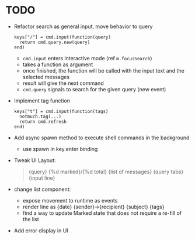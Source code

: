 # TODO

- Refactor search as general input, move behavior to query

      keys["/"] = cmd.input(function(query)
        return cmd.query.new(query)
      end)

  - `cmd.input` enters interactive mode (ref `m.focusSearch`)
  - takes a function as argument
  - once finished, the function will be called with the input text and the selected messages
  - result will give the next command
  - `cmd.query` signals to search for the given query (new event)

- Implement tag function

      keys["t"] = cmd.input(function(tags)
        notmuch.tag(...)
        return cmd.refresh
      end)

- Add async spawn method to execute shell commands in the background
  - use spawn in key.enter binding

- Tweak UI Layout:
  > {query} {%d marked}/{%d total}
  > {list of messages}
  > {query tabs}
  > {input line}

- change list component:
  - expose movement to runtime as events
  - render line as {date} {sender}→{recipient} {subject} {tags}
  - find a way to update Marked state that does not require a re-fill of the list

- Add error display in UI
